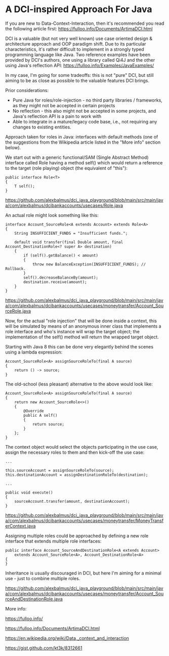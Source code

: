# A DCI-inspired Approach For Java
If you are new to Data-Context-Interaction, then it's recommended you read the following article first:
https://fulloo.info/Documents/ArtimaDCI.html

DCI is a valuable (but not very well known) use case oriented design & architecture approach 
and OOP paradigm shift. Due to its particular characteristics, it's rather difficult to implement in a strongly typed 
programming language like Java. Two reference examples have been provided by DCI's authors, one using a library called 
Qi4J and the other using Java's reflection API: https://fulloo.info/Examples/JavaExamples/ 

In my case, I'm going for some tradeoffs: this is not "pure" DCI, but still aiming to be as close as possible to 
the valuable features DCI brings.

Prior considerations:
- Pure Java for roles/role-injection - no third party libraries / frameworks, as they might not be accepted in certain projects
- No reflection - this also might not be accepted in some projects, and Java's reflection API is a pain to work with
- Able to integrate in a mature/legacy code base, i.e., not requiring any changes to existing entities.

Approach taken for roles in Java: interfaces with default methods 
(one of the suggestions from the Wikipedia article listed in the "More info" section below). 

We start out with a generic functional/SAM (Single Abstract Method) interface called Role having a method self() 
which would return a reference to the target (role playing) object (the equivalent of "this"):

    public interface Role<T>
    {
        T self();
    }

https://github.com/alexbalmus/dci_java_playground/blob/main/src/main/java/com/alexbalmus/dcibankaccounts/usecases/Role.java

An actual role might look something like this:

    interface Account_SourceRole<A extends Account> extends Role<A>
    {
        String INSUFFICIENT_FUNDS = "Insufficient funds.";
    
        default void transfer(final Double amount, final Account_DestinationRole<? super A> destination)
        {
            if (self().getBalance() < amount)
            {
                throw new BalanceException(INSUFFICIENT_FUNDS); // Rollback.
            }
            self().decreaseBalanceBy(amount);
            destination.receive(amount);
        }
    }

https://github.com/alexbalmus/dci_java_playground/blob/main/src/main/java/com/alexbalmus/dcibankaccounts/usecases/moneytransfer/Account_SourceRole.java

Now, for the actual "role injection" that will be done inside a context, this will be simulated by means of an 
anonymous inner class that implements a role interface and who's instance will wrap the target object; 
the implementation of the self() method will return the wrapped target object.

Starting with Java 8 this can be done very elegantly behind the scenes using a lambda expression:

    Account_SourceRole<A> assignSourceRoleTo(final A source)
    {
        return () -> source;
    }

The old-school (less pleasant) alternative to the above would look like:

    Account_SourceRole<A> assignSourceRoleTo(final A source)
    {
        return new Account_SourceRole<>()
        {
            @Override
            public A self()
            {
                return source;
            }
        };
    }

The context object would select the objects participating in the use case, assign the necessary roles to them 
and then kick-off the use case:

    ...

    this.sourceAccount = assignSourceRoleTo(source);
    this.destinationAccount = assignDestinationRoleTo(destination);
    
    ...

    public void execute()
    {
        sourceAccount.transfer(amount, destinationAccount);
    }

https://github.com/alexbalmus/dci_java_playground/blob/main/src/main/java/com/alexbalmus/dcibankaccounts/usecases/moneytransfer/MoneyTransferContext.java

Assigning multiple roles could be approached by defining a new role interface that extends multiple role interfaces:

    public interface Account_SourceAndDestinationRole<A extends Account>
        extends Account_SourceRole<A>, Account_DestinationRole<A>
    {
    }

Inheritance is usually discouraged in DCI, but here I'm aiming for a minimal use - just to combine multiple roles.

https://github.com/alexbalmus/dci_java_playground/blob/main/src/main/java/com/alexbalmus/dcibankaccounts/usecases/moneytransfer/Account_SourceAndDestinationRole.java



More info:

https://fulloo.info/ 

https://fulloo.info/Documents/ArtimaDCI.html

https://en.wikipedia.org/wiki/Data,_context_and_interaction

https://gist.github.com/kt3k/8312661
